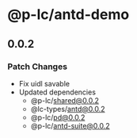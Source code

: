 # @p-lc/antd-demo

## 0.0.2

### Patch Changes

- Fix uidl savable
- Updated dependencies
  - @p-lc/shared@0.0.2
  - @lc-types/antd@0.0.2
  - @p-lc/pd@0.0.2
  - @p-lc/antd-suite@0.0.2
